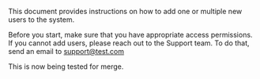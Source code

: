 This document provides instructions on how to add one or multiple new users to the system.

Before you start, make sure that you have appropriate access permissions. If you cannot add users, please reach out to the Support team. To do that, send an email to support@test.com

This is now being tested for merge.
